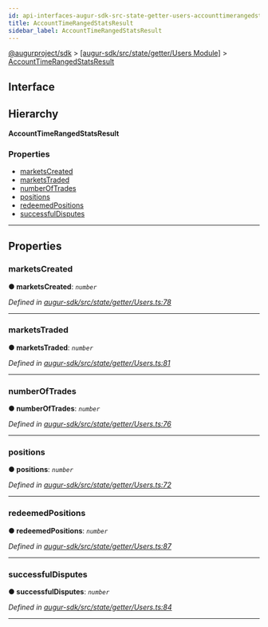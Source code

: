 ```yaml
---
id: api-interfaces-augur-sdk-src-state-getter-users-accounttimerangedstatsresult
title: AccountTimeRangedStatsResult
sidebar_label: AccountTimeRangedStatsResult
---
```


[@augurproject/sdk](api-readme.md) > [[augur-sdk/src/state/getter/Users Module]](api-modules-augur-sdk-src-state-getter-users-module.md) > [AccountTimeRangedStatsResult](api-interfaces-augur-sdk-src-state-getter-users-accounttimerangedstatsresult.md)

## Interface

## Hierarchy

**AccountTimeRangedStatsResult**

### Properties

* [marketsCreated](api-interfaces-augur-sdk-src-state-getter-users-accounttimerangedstatsresult.md#marketscreated)
* [marketsTraded](api-interfaces-augur-sdk-src-state-getter-users-accounttimerangedstatsresult.md#marketstraded)
* [numberOfTrades](api-interfaces-augur-sdk-src-state-getter-users-accounttimerangedstatsresult.md#numberoftrades)
* [positions](api-interfaces-augur-sdk-src-state-getter-users-accounttimerangedstatsresult.md#positions)
* [redeemedPositions](api-interfaces-augur-sdk-src-state-getter-users-accounttimerangedstatsresult.md#redeemedpositions)
* [successfulDisputes](api-interfaces-augur-sdk-src-state-getter-users-accounttimerangedstatsresult.md#successfuldisputes)

---

## Properties

<a id="marketscreated"></a>

###  marketsCreated

**● marketsCreated**: *`number`*

*Defined in [augur-sdk/src/state/getter/Users.ts:78](https://github.com/AugurProject/augur/blob/3727cd4ec9/packages/augur-sdk/src/state/getter/Users.ts#L78)*

___
<a id="marketstraded"></a>

###  marketsTraded

**● marketsTraded**: *`number`*

*Defined in [augur-sdk/src/state/getter/Users.ts:81](https://github.com/AugurProject/augur/blob/3727cd4ec9/packages/augur-sdk/src/state/getter/Users.ts#L81)*

___
<a id="numberoftrades"></a>

###  numberOfTrades

**● numberOfTrades**: *`number`*

*Defined in [augur-sdk/src/state/getter/Users.ts:76](https://github.com/AugurProject/augur/blob/3727cd4ec9/packages/augur-sdk/src/state/getter/Users.ts#L76)*

___
<a id="positions"></a>

###  positions

**● positions**: *`number`*

*Defined in [augur-sdk/src/state/getter/Users.ts:72](https://github.com/AugurProject/augur/blob/3727cd4ec9/packages/augur-sdk/src/state/getter/Users.ts#L72)*

___
<a id="redeemedpositions"></a>

###  redeemedPositions

**● redeemedPositions**: *`number`*

*Defined in [augur-sdk/src/state/getter/Users.ts:87](https://github.com/AugurProject/augur/blob/3727cd4ec9/packages/augur-sdk/src/state/getter/Users.ts#L87)*

___
<a id="successfuldisputes"></a>

###  successfulDisputes

**● successfulDisputes**: *`number`*

*Defined in [augur-sdk/src/state/getter/Users.ts:84](https://github.com/AugurProject/augur/blob/3727cd4ec9/packages/augur-sdk/src/state/getter/Users.ts#L84)*

___

